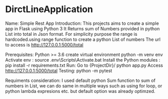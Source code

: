 # DirctLineApplication
Name: Simple Rest App
Introduction:
This projects aims to create a simple app in Flask using Python 3 
It Returns sum of Numbers  provided in python List into total in Json format.
For simplicity purpose the range is hardcoded.using range function to create a python List of numbers
The url to access is http://127.0.0.1:5000/total

Prerequisites:
Python >= 3.6
create virtual environment python -m venv env
Activate env : source .env\Scripts\Activate.bat
Install the Python modules : pip install -r requirements.txt
Run:
Go to {ProjectDir}/
python app.py
Access http://127.0.0.1:5000/total
Testing:
python -m pytest

Requiments consideration:
I used default python Sum function to sum of numbers in List,
we can do same in multiple ways such as
using for loop,
or python lambda expresions etc.
but default option  was already optimzed.

